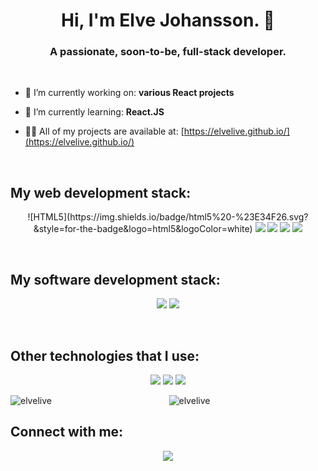 <h1 align="center">Hi, I'm Elve Johansson. 👋</h1>
<h3 align="center">A passionate, soon-to-be, full-stack developer.</h3>

<br>
<p align="left">
  
  - 🔭 I’m currently working on: **various React projects**
  
  - 🌱 I’m currently learning: **React.JS**
  
  - 👨‍💻 All of my projects are available at: [https://elvelive.github.io/](https://elvelive.github.io/)
</p>

<!-- Web development -->
<br>
<h2>My web development stack:</h2>
<p align="center">
  ![HTML5](https://img.shields.io/badge/html5%20-%23E34F26.svg?&style=for-the-badge&logo=html5&logoColor=white)
  <img src="https://img.shields.io/badge/css3%20-%231572B6.svg?&style=for-the-badge&logo=css3&logoColor=white" />
  <img src="https://img.shields.io/badge/javascript%20-%23323330.svg?&style=for-the-badge&logo=javascript&logoColor=%23F7DF1E" />
  
  <img src="https://img.shields.io/badge/react%20-%2320232a.svg?&style=for-the-badge&logo=react&logoColor=%2361DAFB" />
  <img src="https://img.shields.io/badge/bootstrap%20-%23563D7C.svg?&style=for-the-badge&logo=bootstrap&logoColor=white" />
</p>

<!-- Software development -->
<br>
<h2>My software development stack:</h2>
<p align="center">
  <img src="https://img.shields.io/badge/python%20-%2314354C.svg?&style=for-the-badge&logo=python&logoColor=white"/>
  <img src="https://img.shields.io/badge/c%23%20-%23239120.svg?&style=for-the-badge&logo=c-sharp&logoColor=white"/>
</p>

<!-- Other technologies -->
<br>
<h2>Other technologies that I use:</h2>
<p align="center">
  <img src="https://img.shields.io/badge/git%20-%23F05033.svg?&style=for-the-badge&logo=git&logoColor=white"/>
  <img src="https://img.shields.io/badge/github%20-%23121011.svg?&style=for-the-badge&logo=github&logoColor=white"/>
  
  <img src="https://img.shields.io/badge/markdown-%23000000.svg?&style=for-the-badge&logo=markdown&logoColor=white"/>
</p>

<!-- GitHub Stats -->
<p align="center">
  <img align="left" src="https://github-readme-stats.vercel.app/api/top-langs/?username=elvelive&layout=compact&hide=html" alt="elvelive" />
  <img align="center" src="https://github-readme-stats.vercel.app/api?username=elvelive&show_icons=true" alt="elvelive" />
</p>

<!-- Social links -->
<h2>Connect with me:</h2>
<p align="center">
  <a href="https://www.instagram.com/elve_live/" target="blank">
    <img src="https://img.shields.io/badge/elve__live%20-%23E4405F.svg?&style=for-the-badge&logo=Instagram&logoColor=white"/>
  </a>
<p>

